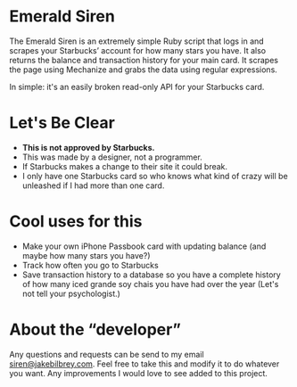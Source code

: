 # Emerald Siren

The Emerald Siren is an extremely simple Ruby script that logs in and scrapes your Starbucks’ account for how many stars you have. It also returns the balance and transaction history for your main card. It scrapes the page using Mechanize and grabs the data using regular expressions.

In simple: it's an easily broken read-only API for your Starbucks card.


# Let's Be Clear

* **This is not approved by Starbucks.**
* This was made by a designer, not a programmer.
* If Starbucks makes a change to their site it could break.
* I only have one Starbucks card so who knows what kind of crazy will be unleashed if I had more than one card.


# Cool uses for this

* Make your own iPhone Passbook card with updating balance (and maybe how many stars you have?)
* Track how often you go to Starbucks
* Save transaction history to a database so you have a complete history of how many iced grande soy chais you have had over the year (Let's not tell your psychologist.)


# About the “developer”

Any questions and requests can be send to my email <siren@jakebilbrey.com>. Feel free to take this and modify it to do whatever you want. Any improvements I would love to see added to this project.